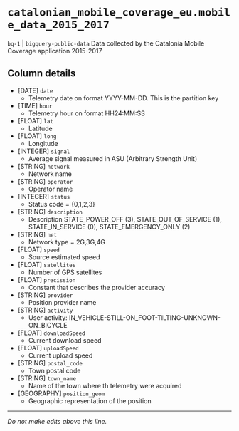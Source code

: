 # `catalonian_mobile_coverage_eu.mobile_data_2015_2017`
`bq-1` | `bigquery-public-data`
Data collected by the Catalonia Mobile Coverage application 2015-2017

## Column details
* [DATE]      `date`
  - Telemetry date on format YYYY-MM-DD. This is the partition key
* [TIME]      `hour`
  - Telemetry hour on format HH24:MM:SS
* [FLOAT]     `lat`
  - Latitude
* [FLOAT]     `long`
  - Longitude
* [INTEGER]   `signal`
  - Average signal measured in ASU (Arbitrary Strength Unit)
* [STRING]    `network`
  - Network name
* [STRING]    `operator`
  - Operator name
* [INTEGER]   `status`
  - Status code = {0,1,2,3}
* [STRING]    `description`
  - Description STATE_POWER_OFF (3), STATE_OUT_OF_SERVICE (1), STATE_IN_SERVICE (0), STATE_EMERGENCY_ONLY (2)
* [STRING]    `net`
  - Network type = 2G,3G,4G
* [FLOAT]     `speed`
  - Source estimated speed
* [FLOAT]     `satellites`
  - Number of GPS satellites
* [FLOAT]     `precission`
  - Constant that describes the provider accuracy
* [STRING]    `provider`
  - Position provider name
* [STRING]    `activity`
  - User activity: IN_VEHICLE-STILL-ON_FOOT-TILTING-UNKNOWN-ON_BICYCLE
* [FLOAT]     `downloadSpeed`
  - Current download speed
* [FLOAT]     `uploadSpeed`
  - Current upload speed
* [STRING]    `postal_code`
  - Town postal code
* [STRING]    `town_name`
  - Name of the town where th telemetry were acquired
* [GEOGRAPHY] `position_geom`
  - Geographic representation of the position

-------------------------------------------------------------------------------
*Do not make edits above this line.*

